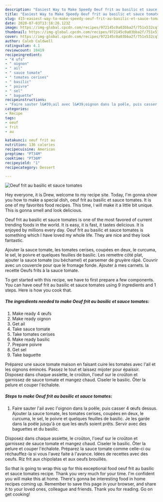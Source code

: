 ```yaml
---
description: "Easiest Way to Make Speedy Oeuf frit au basilic et sauce tomates"
title: "Easiest Way to Make Speedy Oeuf frit au basilic et sauce tomates"
slug: 415-easiest-way-to-make-speedy-oeuf-frit-au-basilic-et-sauce-tomates
date: 2020-07-03T13:18:28.123Z
image: https://img-global.cpcdn.com/recipes/972145c0a03bba2f/751x532cq70/oeuf-frit-au-basilic-et-sauce-tomates-photo-principale-de-la-recette.jpg
thumbnail: https://img-global.cpcdn.com/recipes/972145c0a03bba2f/751x532cq70/oeuf-frit-au-basilic-et-sauce-tomates-photo-principale-de-la-recette.jpg
cover: https://img-global.cpcdn.com/recipes/972145c0a03bba2f/751x532cq70/oeuf-frit-au-basilic-et-sauce-tomates-photo-principale-de-la-recette.jpg
author: Caleb Caldwell
ratingvalue: 4.1
reviewcount: 10419
recipeingredient:
- "4 ufs"
- " oignon"
- " ail"
- " sauce tomate"
- " tomates cerises"
- " basilic"
- " poivre"
- " sel"
- " baguette"
recipeinstructions:
- "Faire sauter l&#39;ail avec l&#39;oignon dans la poêle, puis casser 4 œufs dessus. Ajouter la sauce tomate, les tomates cerises, coupées en deux, le curcuma, le sel, le poivre et quelques feuilles de basilic. Je les garde dans la poêle jusqu&#39;à ce que les œufs soient prêts. Servir avec des baguettes et du basilic."
categories:
- Recipe
tags:
- oeuf
- frit
- au

katakunci: oeuf frit au 
nutrition: 136 calories
recipecuisine: American
preptime: "PT34M"
cooktime: "PT36M"
recipeyield: "1"
recipecategory: Dessert

---
```



![Oeuf frit au basilic et sauce tomates](https://img-global.cpcdn.com/recipes/972145c0a03bba2f/751x532cq70/oeuf-frit-au-basilic-et-sauce-tomates-photo-principale-de-la-recette.jpg)

Hey everyone, it is Drew, welcome to my recipe site. Today, I'm gonna show you how to make a special dish, oeuf frit au basilic et sauce tomates. It is one of my favorites food recipes. This time, I will make it a little bit unique. This is gonna smell and look delicious.

Oeuf frit au basilic et sauce tomates is one of the most favored of current trending foods in the world. It is easy, it is fast, it tastes delicious. It is enjoyed by millions every day. Oeuf frit au basilic et sauce tomates is something which I have loved my whole life. They are nice and they look fantastic.

Ajouter la sauce tomate, les tomates cerises, coupées en deux, le curcuma, le sel, le poivre et quelques feuilles de basilic. Les remettre côté plat, ajouter la sauce tomate (ou béchamel) et parsemer de gruyère râpé. Couvrir avec un couvercle pour que le fromage fonde. Ajouter à mes carnets. la recette Oeufs frits à la sauce tomate.


To get started with this recipe, we have to first prepare a few components. You can have oeuf frit au basilic et sauce tomates using 9 ingredients and 1 steps. Here is how you cook that.

<!--inarticleads1-->

##### The ingredients needed to make Oeuf frit au basilic et sauce tomates:

1. Make ready 4 œufs
1. Make ready  oignon
1. Get  ail
1. Take  sauce tomate
1. Take  tomates cerises
1. Make ready  basilic
1. Prepare  poivre
1. Get  sel
1. Take  baguette


Préparez une sauce tomate maison en faisant cuire les tomates avec l&#39;ail et les oignons émincés. Passez le tout et laissez mijoter pour épaissir. Disposez dans chaque assiette, le croûton, l&#39;oeuf sur le croûton et garnissez de sauce tomate et mangez chaud. Ciseler le basilic. Ôter la pelure et couper l&#39;échalote. 

<!--inarticleads2-->

##### Steps to make Oeuf frit au basilic et sauce tomates:

1. Faire sauter l&#39;ail avec l&#39;oignon dans la poêle, puis casser 4 œufs dessus. Ajouter la sauce tomate, les tomates cerises, coupées en deux, le curcuma, le sel, le poivre et quelques feuilles de basilic. Je les garde dans la poêle jusqu&#39;à ce que les œufs soient prêts. Servir avec des baguettes et du basilic.


Disposez dans chaque assiette, le croûton, l&#39;oeuf sur le croûton et garnissez de sauce tomate et mangez chaud. Ciseler le basilic. Ôter la pelure et couper l&#39;échalote. Préparez la sauce tomate comme celle-ci ou réchauffez-la si vous l&#39;avez faite à l&#39;avance. Idées de recettes avec des oeufs. Riz frit aux chipolatas et aux oeufs brouillés. 

So that is going to wrap this up for this exceptional food oeuf frit au basilic et sauce tomates recipe. Thank you very much for your time. I'm confident you will make this at home. There's gonna be interesting food in home recipes coming up. Remember to save this page in your browser, and share it to your loved ones, colleague and friends. Thank you for reading. Go on get cooking!
